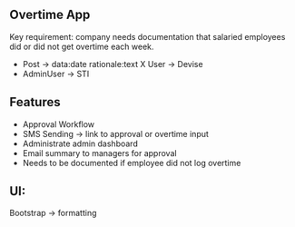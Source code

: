 ## Overtime App

Key requirement: company needs documentation that salaried employees did or did not get overtime each week.

- Post -> data:date rationale:text
X User -> Devise
- AdminUser -> STI

## Features
- Approval Workflow
- SMS Sending -> link to approval or overtime input
- Administrate admin dashboard
- Email summary to managers for approval
- Needs to be documented if employee did not log overtime

## UI:
Bootstrap -> formatting